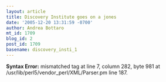 ```yaml
---
layout: article
title: Discovery Institute goes on a jones
date: '2005-12-20 13:31:59 -0700'
author: Andrea Bottaro
mt_id: 1709
blog_id: 2
post_id: 1709
basename: discovery_insti_1
---
```

<p><strong>Syntax Error:</strong> 
mismatched tag at line 7, column 282, byte 981 at /usr/lib/perl5/vendor_perl/XML/Parser.pm line 187.
</p>
